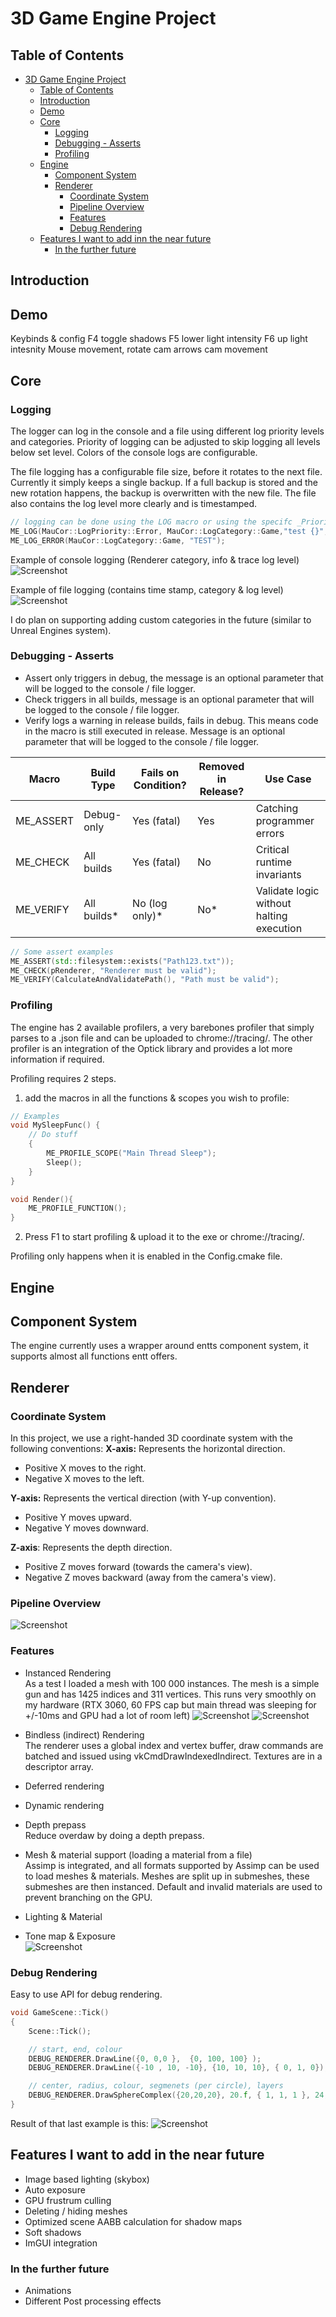 # 3D Game Engine Project

## Table of Contents
- [3D Game Engine Project](#3d-game-engine-project)
  - [Table of Contents](#table-of-contents)
  - [Introduction](#introduction)
  - [Demo](#demo)
  - [Core](#core)
	- [Logging](#logging)
	- [Debugging - Asserts](#debugging---asserts)
	- [Profiling](#profiling)
  - [Engine](#engine)
	- [Component System](#component-system)
	- [Renderer](#renderer)
	  - [Coordinate System](#coordinate-system)
	  - [Pipeline Overview](#Pipeline-Overview)
	  - [Features](#features)
	  - [Debug Rendering](#debug-rendering)
  - [Features I want to add inn the near future](#features-i-want-to-add-inn-the-near-future)
	  - [In the further future](#in-the-further-future)

## Introduction

## Demo

Keybinds & config
F4 toggle shadows
F5 lower light intensity 
F6 up light intesnity
Mouse movement, rotate cam
arrows cam movement
## Core

### Logging
The logger can log in the console and a file using different log priority levels and categories. Priority of logging can be adjusted to skip logging all levels below set level. Colors of the console logs are configurable.

The file logging has a configurable file size, before it rotates to the next file. Currently it simply keeps a single backup. If a full backup is stored and the new rotation happens, the backup is overwritten with the new file. The file also contains the log level more clearly and is timestamped.

```cpp
// logging can be done using the LOG macro or using the specifc _Priority level macro.
ME_LOG(MauCor::LogPriority::Error, MauCor::LogCategory::Game,"test {}", 1000);
ME_LOG_ERROR(MauCor::LogCategory::Game, "TEST");
```

Example of console logging (Renderer category, info & trace log level)
![Screenshot](docs/LoggerExample.png)

Example of file logging (contains time stamp, category & log level)
![Screenshot](docs/LoggerFileExample.png)

I do plan on supporting adding custom categories in the future (similar to Unreal Engines system).

### Debugging - Asserts
- Assert only triggers in debug, the message is an optional parameter that will be logged to the console / file logger.
- Check triggers in all builds, message is an optional parameter that will be logged to the console / file logger.
- Verify logs a warning in release builds, fails in debug. This means code in the macro is still executed in release. Message is an optional parameter that will be logged to the console / file logger.

| Macro       | Build Type  | Fails on Condition? | Removed in Release? | Use Case									|
|-------------|-------------|---------------------|---------------------|-------------------------------------------|
| ME_ASSERT	  | Debug-only  | Yes (fatal)         | Yes                 | Catching programmer errors				|
| ME_CHECK    | All builds  | Yes (fatal)         | No                  | Critical runtime invariants				|
| ME_VERIFY   | All builds* | No (log only)*      | No*                 | Validate logic without halting execution  |

```cpp
// Some assert examples
ME_ASSERT(std::filesystem::exists("Path123.txt"));
ME_CHECK(pRenderer, "Renderer must be valid");
ME_VERIFY(CalculateAndValidatePath(), "Path must be valid");
```

### Profiling
The engine has 2 available profilers, a very barebones profiler that simply parses to a .json file and can be uploaded to chrome://tracing/. The other profiler is an integration of the Optick library and provides a lot more information if required.

Profiling requires 2 steps. 
1. add the macros in all the functions & scopes you wish to profile: 
```cpp
// Examples
void MySleepFunc() {
	// Do stuff
	{
		ME_PROFILE_SCOPE("Main Thread Sleep");
		Sleep();
	}
}

void Render(){
	ME_PROFILE_FUNCTION();
}

```

2. Press F1 to start profiling & upload it to the exe or chrome://tracing/.

Profiling only happens when it is enabled in the Config.cmake file.


## Engine

## Component System
The engine currently uses a wrapper around entts component system, it supports almost all functions entt offers.

## Renderer
### Coordinate System
In this project, we use a right-handed 3D coordinate system with the following conventions:
**X-axis:** Represents the horizontal direction.
- Positive X moves to the right.
- Negative X moves to the left.

**Y-axis:** Represents the vertical direction (with Y-up convention).
- Positive Y moves upward.
- Negative Y moves downward.

**Z-axis**: Represents the depth direction.
- Positive Z moves forward (towards the camera's view).
- Negative Z moves backward (away from the camera's view).

### Pipeline Overview
![Screenshot](docs/Pipeline.png)

### Features
- Instanced Rendering<br>
As a test I loaded a mesh with 100 000 instances. The mesh is a simple gun and has 1425 indices and 311 vertices. This runs very smoothly on my hardware (RTX 3060, 60 FPS cap but main thread was sleeping for +/-10ms and GPU had a lot of room left)
![Screenshot](docs/ZoomedOutInstances.png)
![Screenshot](docs/ZoomedInInstances.png)

- Bindless (indirect) Rendering<br>
The renderer uses a global index and vertex buffer, draw commands are batched and issued using vkCmdDrawIndexedIndirect. Textures are in a descriptor array.

- Deferred rendering

- Dynamic rendering<br>

- Depth prepass<br>
Reduce overdaw by doing a depth prepass.

- Mesh & material support (loading a material from a file)<br>
Assimp is integrated, and all formats supported by Assimp can be used to load meshes & materials. Meshes are split up in submeshes, these submeshes are then instanced.
Default and invalid materials are used to prevent branching on the GPU.

- Lighting & Material<br>
 
- Tone map & Exposure<br>
![Screenshot](docs/FlightHelmetExample.png)


### Debug Rendering
Easy to use API for debug rendering.

```cpp
void GameScene::Tick()
{
	Scene::Tick();

	// start, end, colour
	DEBUG_RENDERER.DrawLine({0, 0,0 },  {0, 100, 100} );
	DEBUG_RENDERER.DrawLine({-10 , 10, -10}, {10, 10, 10}, { 0, 1, 0});

	// center, radius, colour, segmenets (per circle), layers
	DEBUG_RENDERER.DrawSphereComplex({20,20,20}, 20.f, { 1, 1, 1 }, 24, 10);
}
```

Result of that last example is this: 
![Screenshot](docs/SphereDebugDrawingExample.png)

## Features I want to add in the near future
- Image based lighting (skybox)
- Auto exposure
- GPU frustrum culling
- Deleting / hiding meshes
- Optimized scene AABB calculation for shadow maps
- Soft shadows
- ImGUI integration

### In the further future
- Animations
- Different Post processing effects

